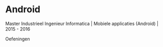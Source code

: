 # Android
Master Industrieel Ingenieur Informatica | Mobiele applicaties (Android) | 2015 - 2016

Oefeningen
